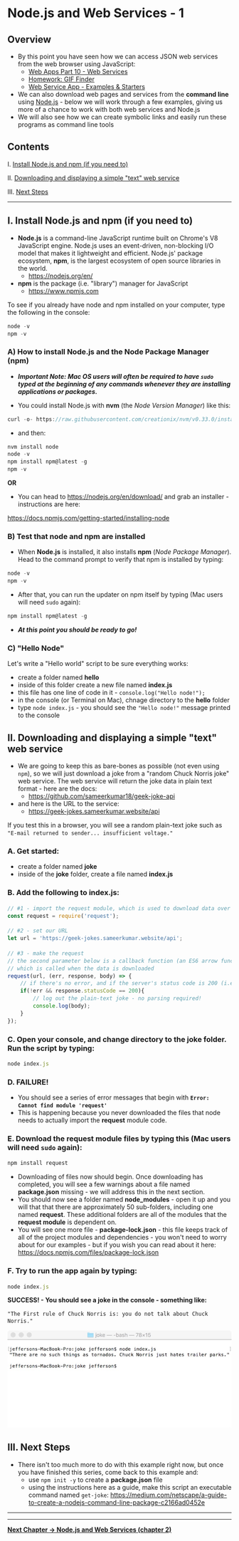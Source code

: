 # Node.js and Web Services - 1

## Overview

- By this point you have seen how we can access JSON web services from the web browser using JavaScript:
  - [Web Apps Part 10 - Web Services](https://github.com/tonethar/IGME-230-Master/blob/master/notes/web-apps-10.md)
  - [Homework: GIF Finder](https://github.com/tonethar/IGME-230-Master/blob/master/notes/HW-gif-finder.md)
  - [Web Service App - Examples & Starters](https://github.com/tonethar/IGME-230-Master/blob/master/notes/web-service-app-starters.md)
- We can also download web pages and services from the **command line** using [Node.js](https://nodejs.org/en/) - below we will work through a few examples, giving us more of a chance to work with both web services and Node.js
- We will also see how we can create symbolic links and easily run these programs as command line tools

## Contents

<!--- Local Navigation --->
I. [Install Node.js and npm (if you need to)](#section1)

II. [Downloading and displaying a simple "text" web service](#section2)

III. [Next Steps](#section3)

<hr>

<a id="section1"></a>

## I. Install Node.js and npm (if you need to) 

- **Node.js** is a command-line JavaScript runtime built on Chrome's V8 JavaScript engine. Node.js uses an event-driven, non-blocking I/O model that makes it lightweight and efficient. Node.js' package ecosystem, **npm**, is the largest ecosystem of open source libraries in the world.
  - https://nodejs.org/en/
- **npm** is the package (i.e. "library") manager for JavaScript
  - https://www.npmjs.com
  
To see if you already have node and npm installed on your computer, type the following in the console:

```js
node -v
npm -v
```
  
### A) How to install Node.js and the Node Package Manager (npm)
 
- ***Important Note: Mac OS users will often be required to have `sudo` typed at the beginning of any commands whenever they are installing applications or packages.***
 
- You could install Node.js with **nvm** (the *Node Version Manager*) like this:
 
 ```js
 curl -o- https://raw.githubusercontent.com/creationix/nvm/v0.33.0/install.sh | bash
 ```
 
 - and then: 
 
 ```js
 nvm install node
 node -v
 npm install npm@latest -g
 npm -v
 ```
 
 **OR**
 
 - You can head to https://nodejs.org/en/download/ and grab an installer - instructions are here:
 
 https://docs.npmjs.com/getting-started/installing-node
 
 
### B) Test that node and npm are installed
 
 - When **Node.js** is installed, it also installs **npm** (*Node Package Manager*). Head to the command prompt to verify that npm is installed by typing:
 
 ```js
 node -v
 npm -v
 ```
 
 - After that, you can run the updater on npm itself by typing (Mac users will need `sudo` again):
 
 ```js
 npm install npm@latest -g
 ```
 
 - ***At this point you should be ready to go!***
 
 ### C) "Hello Node"
 
 Let's write a "Hello world" script to be sure everything works:
 - create a folder named **hello**
 - inside of this folder create a new file named **index.js**
 - this file has one line of code in it - `console.log("Hello node!");`
 - in the console (or Terminal on Mac), chnage directory to the **hello** folder
 - type `node index.js` - you should see the `"Hello node!"` message printed to the console
 
<a id="section2"></a>
  
## II. Downloading and displaying a simple "text" web service

- We are going to keep this as bare-bones as possible (not even using `npm`), so we will just download a joke from a "random Chuck Norris joke" web service. The web service will return the joke data in plain text format - here are the docs:
  - https://github.com/sameerkumar18/geek-joke-api
- and here is the URL to the service:
  - https://geek-jokes.sameerkumar.website/api

If you test this in a browser, you will see a random plain-text joke such as `"E-mail returned to sender... insufficient voltage."`


### A. Get started:
  - create a folder named **joke**
  - inside of the **joke** folder, create a file named **index.js**
  
### B. Add the following to **index.js**:

```js
// #1 - import the request module, which is used to download data over http
const request = require('request');

// #2 - set our URL
let url = 'https://geek-jokes.sameerkumar.website/api';

// #3 - make the request
// the second parameter below is a callback function (an ES6 arrow function in this case)
// which is called when the data is downloaded
request(url, (err, response, body) => {
    // if there's no error, and if the server's status code is 200 (i.e. "Ok")
    if(!err && response.statusCode == 200){
    	// log out the plain-text joke - no parsing required!
        console.log(body);
    }
});
```
  
### C. Open your console, and change directory to the **joke** folder. Run the script by typing:

```js
node index.js
```

### D. FAILURE!

- You should see a series of error messages that begin with **`Error: Cannot find module 'request'`** 
- This is happening because you never downloaded the files that node needs to actually import the **request** module code.

### E. Download the **request** module files by typing this (Mac users will need `sudo` again):

```js
npm install request
```

- Downloading of files now should begin. Once downloading has completed, you will see a few warnings about a file named **package.json** missing - we will address this in the next section.
- You should now see a folder named **node_modules** - open it up and you will that that there are approximately 50 sub-folders, including one named **request**. These additional folders are all of the modules that the **request module** is dependent on.
- You will see one more file - **package-lock.json**  - this file keeps track of all of the project modules and dependencies - you won't need to worry about for our examples - but if you wish you can read about it here: https://docs.npmjs.com/files/package-lock.json

### F. Try to run the app again by typing:

```js
node index.js
```

**SUCCESS! - You should see a joke in the console - something like:**

```
"The First rule of Chuck Norris is: you do not talk about Chuck Norris."
```

![screenshot](_images/node-web-services-1.jpg)


<a id="section3"></a>
## III. Next Steps

- There isn't too much more to do with this example right now, but once you have finished this series, come back to this example and:
  - use `npm init -y` to create a **package.json** file
  - using the instructions here as a guide, make this script an executable command named `get-joke`: https://medium.com/netscape/a-guide-to-create-a-nodejs-command-line-package-c2166ad0452e



<hr><hr>

**[Next Chapter -> Node.js and Web Services (chapter 2)](node-and-web-services-2.md)**

